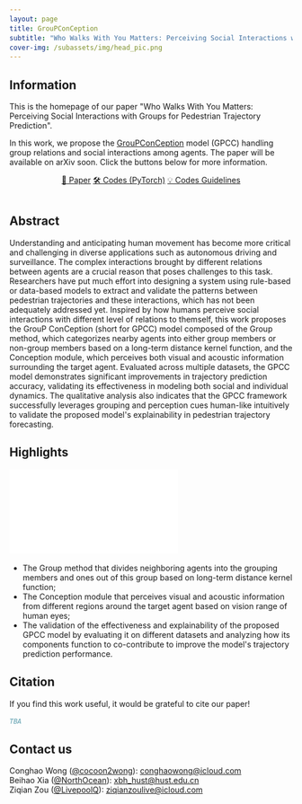 ```yaml
---
layout: page
title: GrouPConCeption
subtitle: "Who Walks With You Matters: Perceiving Social Interactions with Groups for Pedestrian Trajectory Prediction"
cover-img: /subassets/img/head_pic.png
---
```


## Information

This is the homepage of our paper "Who Walks With You Matters: Perceiving Social Interactions with Groups for Pedestrian Trajectory Prediction".

In this work, we propose the [GrouPConCeption](https://github.com/livepoolq/groupconception) model (GPCC) handling group relations and social interactions among agents.
The paper will be available on arXiv soon.
Click the buttons below for more information.

<div style="text-align: center;">
    <a class="btn btn-colorful btn-lg" href="https://github.com/livepoolq/groupconception">📖 Paper</a>
    <!-- <a class="btn btn-colorful btn-lg" href="https://github.com/cocoon2wong/SocialCirclePlus">📖 Supplemental Materials (TBA)</a>
    <br><br> -->
    <a class="btn btn-colorful btn-lg" href="https://github.com/livepoolq/groupconception">🛠️ Codes (PyTorch)</a>
    <a class="btn btn-colorful btn-lg" href="./guidelines">💡 Codes Guidelines</a>
    <br><br>
</div>

## Abstract

Understanding and anticipating human movement has become more critical and challenging in diverse applications such as autonomous driving and surveillance. The complex interactions brought by different relations between agents are a crucial reason that poses challenges to this task. Researchers have put much effort into designing a system using rule-based or data-based models to extract and validate the patterns between pedestrian trajectories and these interactions, which has not been adequately addressed yet. Inspired by how humans perceive social interactions with different level of relations to themself, this work proposes the GrouP ConCeption (short for GPCC) model composed of the Group method, which categorizes nearby agents into either group members or non-group members based on a long-term distance kernel function, and the Conception module, which perceives both visual and acoustic information surrounding the target agent. Evaluated across multiple datasets, the GPCC model demonstrates significant improvements in trajectory prediction accuracy, validating its effectiveness in modeling both social and individual dynamics. The qualitative analysis also indicates that the GPCC framework successfully leverages grouping and perception cues human-like intuitively to validate the proposed model's explainability in pedestrian trajectory forecasting.

## Highlights

![groupconception](./subassets/img/fig_method_long.pdf)

- The Group method that divides neighboring agents into the grouping members and ones out of this group based on long-term distance kernel function;
- The Conception module that perceives visual and acoustic information from different regions around the target agent based on vision range of human eyes;
- The validation of the effectiveness and explainability of the proposed GPCC model by evaluating it on different datasets and analyzing how its components function to co-contribute to improve the model's trajectory prediction performance.

## Citation

If you find this work useful, it would be grateful to cite our paper!

```bib
TBA
```

## Contact us

Conghao Wong ([@cocoon2wong](https://github.com/cocoon2wong)): conghaowong@icloud.com  
Beihao Xia ([@NorthOcean](https://github.com/NorthOcean)): xbh_hust@hust.edu.cn  
Ziqian Zou ([@LivepoolQ](https://github.com/LivepoolQ)): ziqianzoulive@icloud.com